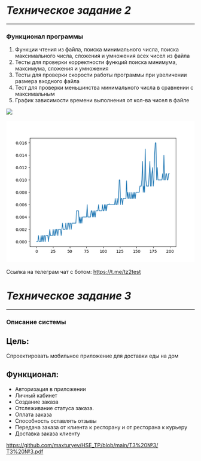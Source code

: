 ***Техническое задание 2***
=
<hr>

### Функционал программы
1. Функции чтения из файла, поиска минимального числа, поиска максимального числа, сложения и умножения всех чисел из файла
2. Тесты для проверки корректности функций поиска минимума, максимума, сложения и умножения
3. Тесты для проверки скорости работы программы при увеличении размера входного файла
4. Тест для проверки меньшинства минимального числа в сравнении с максимальным
5. График зависимости времени выполнения от кол-ва чисел в файле

![](https://github.com/maxturyev/HSE_TP/actions/workflows/main.yml/badge.svg?branch=develop)

![](Figure_1.png)

Ссылка на телеграм чат с ботом: https://t.me/tz2test

***Техническое задание 3***
=
<hr>

### Описание системы

## Цель:
Спроектировать мобильное приложение для доставки еды на дом

## Функционал:
- Авторизация в приложении
- Личный кабинет
- Создание заказа
- Отслеживание статуса заказа.
- Оплата заказа
- Способность оставлять отзывы
- Передача заказа от клиента к ресторану и от ресторана к курьеру
- Доставка заказа клиенту

https://github.com/maxturyev/HSE_TP/blob/main/ТЗ%20№3/ТЗ%20№3.pdf
